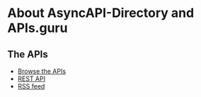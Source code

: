 # About AsyncAPI-Directory and APIs.guru

## The APIs

* [Browse the APIs](APIs)
* [REST API](rest/v1/apis.json)
* [RSS feed](rss/feed.xml)

